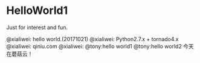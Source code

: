 # HelloWorld1
Just for interest and fun.

@xialiwei: hello world.(20171021)
@xialiwei: Python2.7.x + tornado4.x
@xialiwei: qiniu.com
@xialiwei: 
@tony:hello world1
@tony:hello world2
今天在蘑菇云！
